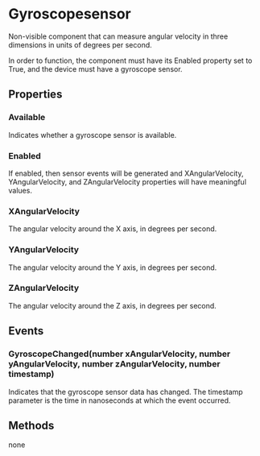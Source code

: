 # Gyroscopesensor

Non-visible component that can measure angular velocity in three dimensions in units of degrees per second.

In order to function, the component must have its Enabled property set to True, and the device must have a gyroscope sensor.

## Properties

### Available

Indicates whether a gyroscope sensor is available.

### Enabled

If enabled, then sensor events will be generated and XAngularVelocity, YAngularVelocity, and ZAngularVelocity properties will have meaningful values.

### XAngularVelocity

The angular velocity around the X axis, in degrees per second.

### YAngularVelocity

The angular velocity around the Y axis, in degrees per second.

### ZAngularVelocity

The angular velocity around the Z axis, in degrees per second.

## Events

### GyroscopeChanged\(number xAngularVelocity, number yAngularVelocity, number zAngularVelocity, number timestamp\)

Indicates that the gyroscope sensor data has changed. The timestamp parameter is the time in nanoseconds at which the event occurred.

## Methods

none

